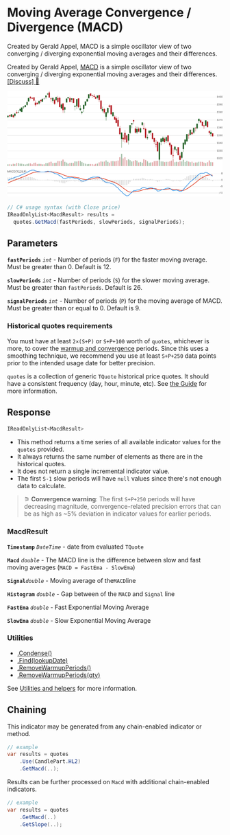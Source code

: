 # Moving Average Convergence / Divergence (MACD)

 Created by Gerald Appel, MACD is a simple oscillator view of two converging / diverging exponential moving averages and their differences.



Created by Gerald Appel, [MACD](https://en.wikipedia.org/wiki/MACD) is a simple oscillator view of two converging / diverging exponential moving averages and their differences.
[[Discuss] &#128172;](https://github.com/DaveSkender/Stock.Indicators/discussions/248 "Community discussion about this indicator")

![chart for Macd](../assets/charts/Macd.png)

```csharp
// C# usage syntax (with Close price)
IReadOnlyList<MacdResult> results =
  quotes.GetMacd(fastPeriods, slowPeriods, signalPeriods);
```

## Parameters

**`fastPeriods`** _`int`_ - Number of periods (`F`) for the faster moving average.  Must be greater than 0.  Default is 12.

**`slowPeriods`** _`int`_ - Number of periods (`S`) for the slower moving average.  Must be greater than `fastPeriods`.  Default is 26.

**`signalPeriods`** _`int`_ - Number of periods (`P`) for the moving average of MACD.  Must be greater than or equal to 0.  Default is 9.

### Historical quotes requirements

You must have at least `2×(S+P)` or `S+P+100` worth of `quotes`, whichever is more, to cover the [warmup and convergence](https://github.com/DaveSkender/Stock.Indicators/discussions/688) periods.  Since this uses a smoothing technique, we recommend you use at least `S+P+250` data points prior to the intended usage date for better precision.

`quotes` is a collection of generic `TQuote` historical price quotes.  It should have a consistent frequency (day, hour, minute, etc).  See [the Guide](../guide.md#historical-quotes) for more information.

## Response

```csharp
IReadOnlyList<MacdResult>
```

- This method returns a time series of all available indicator values for the `quotes` provided.
- It always returns the same number of elements as there are in the historical quotes.
- It does not return a single incremental indicator value.
- The first `S-1` slow periods will have `null` values since there's not enough data to calculate.

>&#9886; **Convergence warning**: The first `S+P+250` periods will have decreasing magnitude, convergence-related precision errors that can be as high as ~5% deviation in indicator values for earlier periods.

### MacdResult

**`Timestamp`** _`DateTime`_ - date from evaluated `TQuote`

**`Macd`** _`double`_ - The MACD line is the difference between slow and fast moving averages (`MACD = FastEma - SlowEma`)

**`Signal`**_`double`_ - Moving average of the`MACD`line

**`Histogram`** _`double`_ - Gap between of the `MACD` and `Signal` line

**`FastEma`** _`double`_ - Fast Exponential Moving Average

**`SlowEma`** _`double`_ - Slow Exponential Moving Average

### Utilities

- [.Condense()](../utilities.md#sort-quotes)
- [.Find(lookupDate)](../utilities.md#find-indicator-result)
- [.RemoveWarmupPeriods()](../utilities.md#get-or-exclude-nulls)
- [.RemoveWarmupPeriods(qty)](../utilities.md#get-or-exclude-nulls)

See [Utilities and helpers](../utilities.md#utilities-for-indicator-results) for more information.

## Chaining

This indicator may be generated from any chain-enabled indicator or method.

```csharp
// example
var results = quotes
    .Use(CandlePart.HL2)
    .GetMacd(..);
```

Results can be further processed on `Macd` with additional chain-enabled indicators.

```csharp
// example
var results = quotes
    .GetMacd(..)
    .GetSlope(..);
```
